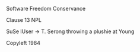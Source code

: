 Software Freedom Conservance

Clause 13 NPL

SuSe lUser -> T. Serong throwing a plushie at Young

Copyleft 1984

